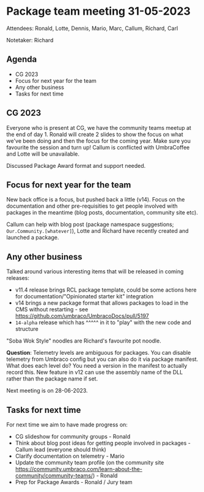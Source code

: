 # Package team meeting 31-05-2023
Attendees: Ronald, Lotte, Dennis, Mario, Marc, Callum, Richard, Carl

Notetaker: Richard

## Agenda
- CG 2023
- Focus for next year for the team
- Any other business
- Tasks for next time

## CG 2023
Everyone who is present at CG, we have the community teams meetup at the end of day 1. Ronald will create 2 slides to show the focus on what we've been doing and then the focus for the coming year. Make sure you favourite the session and turn up! Callum is conflicted with UmbraCoffee and Lotte will be unavailable.

Discussed Package Award format and support needed.

## Focus for next year for the team
New back office is a focus, but pushed back a little (v14). Focus on the documentation and other pre-requisities to get people involved with packages in the meantime (blog posts, documentation, community site etc).

Callum can help with blog post (package namespace suggestions; `Our.Community.[whatever]`), Lotte and Richard have recently created and launched a package.


## Any other business
Talked around various interesting items that will be released in coming releases:  
- v11.4 release brings RCL package template, could be some actions here for documentation/"Opinionated starter kit" integration  
- v14 brings a new package format that allows packages to load in the CMS without restarting - see https://github.com/umbraco/UmbracoDocs/pull/5197
- `14-alpha` release which has ^^^^^ in it to "play" with the new code and structure

"Soba Wok Style" noodles are Richard's favourite pot noodle.

**Question**: Telemetry levels are ambiguous for packages. You can disable telemetry from Umbraco config but you can also do it via package manifest. What does each level do? You need a version in the manifest to actually record this. New feature in v12 can use the assembly name of the DLL rather than the package name if set.

Next meeting is on 28-06-2023.

## Tasks for next time
For next time we aim to have made progress on:

- CG slideshow for community groups - Ronald
- Think about blog post ideas for getting people involved in packages - Callum lead (everyone should think)
- Clarify documentation on telemetry - Mario
- Update the community team profile (on the community site https://community.umbraco.com/learn-about-the-community/community-teams/) - Ronald
- Prep for Package Awards - Ronald / Jury team